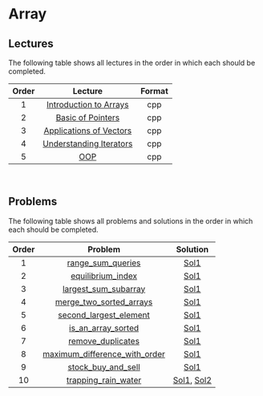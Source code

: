 # Array

## Lectures

The following table shows all lectures in the order in which each should be completed.

| Order | Lecture | Format |
|:---:|:---:|:---:|
| 1 | [Introduction to Arrays](lectures/introduction_to_arrays.cpp) | cpp |
| 2 | [Basic of Pointers](lectures/basic_of_pointers.cpp) | cpp |
| 3 | [Applications of Vectors](lectures/application_of_vectors.cpp) | cpp |
| 4 | [Understanding Iterators](lectures/understanding_iterators.cpp) | cpp |
| 5 | [OOP](lectures/oop.cpp) | cpp |
<br>

## Problems

The following table shows all problems and solutions in the order in which each should be completed.

| Order | Problem | Solution |
|:---:|:---:|:---:|
| 1 | [range_sum_queries](problems/range_sum_queries.pdf) | [Sol1](solutions/range_sum_queries.cpp) |
| 2 | [equilibrium_index](problems/equilibrium_index.pdf) | [Sol1](solutions/equilibrium_index.cpp) |
| 3 | [largest_sum_subarray](problems/largest_sum_subarray.pdf) | [Sol1](solutions/largest_sum_subarray.cpp) |
| 4 | [merge_two_sorted_arrays](problems/merge_two_sorted_arrays.pdf) | [Sol1](solutions/merge_two_sorted_arrays.cpp) |
| 5 | [second_largest_element](problems/second_largest_element.pdf) | [Sol1](solutions/second_largest_element.cpp) |
| 6 | [is_an_array_sorted](problems/is_an_array_sorted.pdf) | [Sol1](solutions/is_an_array_sorted.cpp) |
| 7 | [remove_duplicates](problems/remove_duplicates.pdf) | [Sol1](solutions/remove_duplicates.cpp) |
| 8 | [maximum_difference_with_order](problems/maximum_difference_with_order.pdf) | [Sol1](solutions/maximum_difference_with_order.cpp) |
| 9 | [stock_buy_and_sell](problems/stock_buy_and_sell.pdf) | [Sol1](solutions/stock_buy_and_sell.cpp) |
| 10 | [trapping_rain_water](problems/trapping_rain_water.pdf) | [Sol1](solutions/trapping_rain_water-sol1.cpp), [Sol2](solutions/trapping_rain_water-sol2.cpp) |
